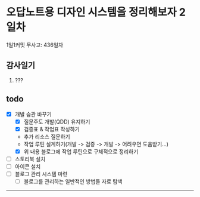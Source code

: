 # 오답노트용 디자인 시스템을 정리해보자 2일차

1일1커밋 무사고: 436일차

## 감사일기

1. ???

## todo

- [x] 개발 습관 바꾸기 
  - [x] 질문주도 개발(QDD) 유지하기
  - [x] 검증표 & 작업표 작성하기
  - 추가 리소스 질문하기
  - 작업 루틴 설계하기(개발 -> 검증 -> 개발 -> 어려우면 도움받기...)
  - [x] 위 내용 블로그에 작업 루틴으로 구체적으로 정리하기
- [ ] 스토리북 설치
- [ ] 아이콘 설치
- [ ] 블로그 관리 시스템 마련
  - [ ] 블로그를 관리하는 일반적인 방법들 자료 탐색

---


